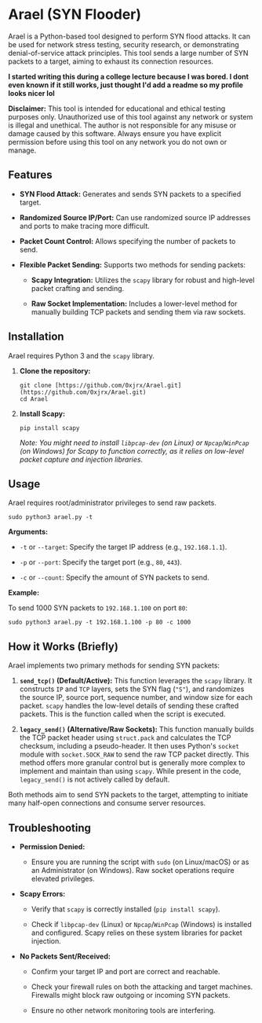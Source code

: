 # Arael (SYN Flooder)

Arael is a Python-based tool designed to perform SYN flood attacks. It can be used for network stress testing, security research, or demonstrating denial-of-service attack principles. This tool sends a large number of SYN packets to a target, aiming to exhaust its connection resources. 

**I started writing this during a college lecture because I was bored. I dont even known if it still works, just thought I'd add a readme so my profile looks nicer lol**

**Disclaimer:** This tool is intended for educational and ethical testing purposes only. Unauthorized use of this tool against any network or system is illegal and unethical. The author is not responsible for any misuse or damage caused by this software. Always ensure you have explicit permission before using this tool on any network you do not own or manage.

## Features

* **SYN Flood Attack:** Generates and sends SYN packets to a specified target.

* **Randomized Source IP/Port:** Can use randomized source IP addresses and ports to make tracing more difficult.

* **Packet Count Control:** Allows specifying the number of packets to send.

* **Flexible Packet Sending:** Supports two methods for sending packets:

    * **Scapy Integration:** Utilizes the `scapy` library for robust and high-level packet crafting and sending.

    * **Raw Socket Implementation:** Includes a lower-level method for manually building TCP packets and sending them via raw sockets.

## Installation

Arael requires Python 3 and the `scapy` library.

1.  **Clone the repository:**

    ```
    git clone [https://github.com/0xjrx/Arael.git](https://github.com/0xjrx/Arael.git)
    cd Arael

    ```

2.  **Install Scapy:**

    ```
    pip install scapy

    ```

    *Note: You might need to install `libpcap-dev` (on Linux) or `Npcap`/`WinPcap` (on Windows) for Scapy to function correctly, as it relies on low-level packet capture and injection libraries.*

## Usage

Arael requires root/administrator privileges to send raw packets.
```
sudo python3 arael.py -t

```
**Arguments:**

* `-t` or `--target`: Specify the target IP address (e.g., `192.168.1.1`).

* `-p` or `--port`: Specify the target port (e.g., `80`, `443`).

* `-c` or `--count`: Specify the amount of SYN packets to send.

**Example:**

To send 1000 SYN packets to `192.168.1.100` on port `80`:

```
sudo python3 arael.py -t 192.168.1.100 -p 80 -c 1000

```
## How it Works (Briefly)

Arael implements two primary methods for sending SYN packets:

1.  **`send_tcp()` (Default/Active):** This function leverages the `scapy` library. It constructs `IP` and `TCP` layers, sets the SYN flag (`"S"`), and randomizes the source IP, source port, sequence number, and window size for each packet. `scapy` handles the low-level details of sending these crafted packets. This is the function called when the script is executed.

2.  **`legacy_send()` (Alternative/Raw Sockets):** This function manually builds the TCP packet header using `struct.pack` and calculates the TCP checksum, including a pseudo-header. It then uses Python's `socket` module with `socket.SOCK_RAW` to send the raw TCP packet directly. This method offers more granular control but is generally more complex to implement and maintain than using `scapy`. While present in the code, `legacy_send()` is not actively called by default.

Both methods aim to send SYN packets to the target, attempting to initiate many half-open connections and consume server resources.

## Troubleshooting

* **Permission Denied:**

    * Ensure you are running the script with `sudo` (on Linux/macOS) or as an Administrator (on Windows). Raw socket operations require elevated privileges.

* **Scapy Errors:**

    * Verify that `scapy` is correctly installed (`pip install scapy`).

    * Check if `libpcap-dev` (Linux) or `Npcap`/`WinPcap` (Windows) is installed and configured. Scapy relies on these system libraries for packet injection.

* **No Packets Sent/Received:**

    * Confirm your target IP and port are correct and reachable.

    * Check your firewall rules on both the attacking and target machines. Firewalls might block raw outgoing or incoming SYN packets.

    * Ensure no other network monitoring tools are interfering.

